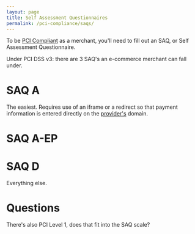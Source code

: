 ```yaml
---
layout: page
title: Self Assessment Questionnaires
permalink: /pci-compliance/saqs/
---
```


To be [PCI Compliant](pci-compliance) as a merchant, you'll need to fill out an SAQ, or Self Assessment Questionnaire.

Under PCI DSS v3: there are 3 SAQ's an e-commerce merchant can fall under.

# SAQ A

The easiest. Requires use of an iframe or a redirect so that payment information is entered directly on the [provider's](/glossary/#provider) domain.

# SAQ A-EP

# SAQ D

Everything else.

# Questions

There's also PCI Level 1, does that fit into the SAQ scale?
